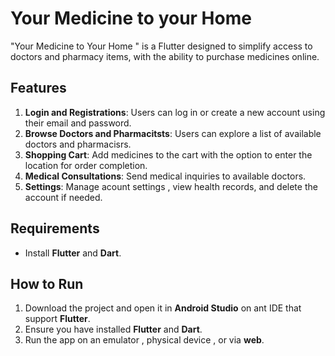 # Your Medicine to your Home
"Your Medicine to Your Home " is a Flutter designed to simplify access to doctors and pharmacy items, with the ability to purchase medicines online.
## Features
1. **Login and Registrations**: Users can log in or create a new account using their email and password.
2. **Browse Doctors and Pharmacitsts**: Users can explore a list of available doctors and pharmacisrs.
3. **Shopping Cart**: Add medicines to the cart with the option to enter the location for order completion.
4. **Medical Consultations**: Send medical inquiries to available doctors.
5. **Settings**: Manage acount settings , view health records, and delete the account if needed.

## Requirements
- Install **Flutter** and **Dart**.

## How to Run
1. Download the project and open it in **Android Studio** on ant IDE that support **Flutter**.
2. Ensure you have installed **Flutter** and **Dart**.
3. Run the app on an emulator , physical device , or via **web**.
